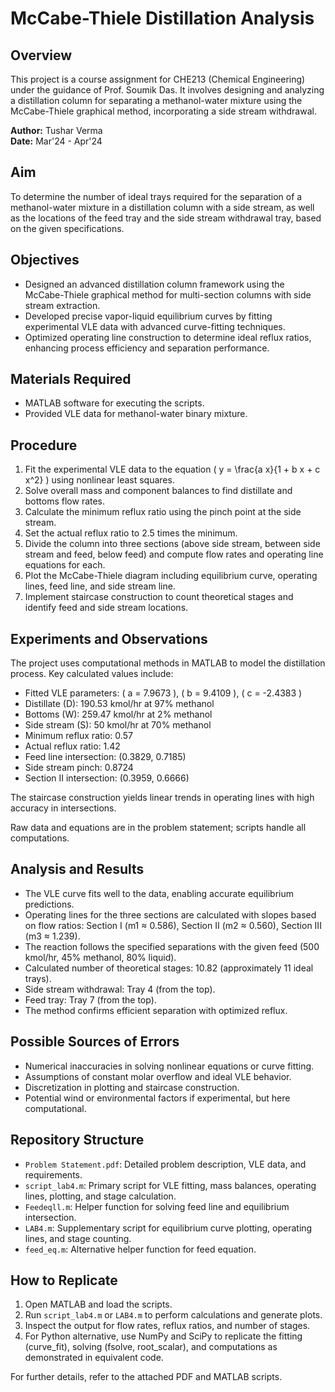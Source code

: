 # McCabe-Thiele Distillation Analysis

## Overview
This project is a course assignment for CHE213 (Chemical Engineering) under the guidance of Prof. Soumik Das. It involves designing and analyzing a distillation column for separating a methanol-water mixture using the McCabe-Thiele graphical method, incorporating a side stream withdrawal.

**Author:** Tushar Verma<br>
**Date:** Mar'24 - Apr'24  

## Aim
To determine the number of ideal trays required for the separation of a methanol-water mixture in a distillation column with a side stream, as well as the locations of the feed tray and the side stream withdrawal tray, based on the given specifications.

## Objectives
- Designed an advanced distillation column framework using the McCabe-Thiele graphical method for multi-section columns with side stream extraction.
- Developed precise vapor-liquid equilibrium curves by fitting experimental VLE data with advanced curve-fitting techniques.
- Optimized operating line construction to determine ideal reflux ratios, enhancing process efficiency and separation performance.

## Materials Required
- MATLAB software for executing the scripts.
- Provided VLE data for methanol-water binary mixture.

## Procedure
1. Fit the experimental VLE data to the equation \( y = \frac{a x}{1 + b x + c x^2} \) using nonlinear least squares.
2. Solve overall mass and component balances to find distillate and bottoms flow rates.
3. Calculate the minimum reflux ratio using the pinch point at the side stream.
4. Set the actual reflux ratio to 2.5 times the minimum.
5. Divide the column into three sections (above side stream, between side stream and feed, below feed) and compute flow rates and operating line equations for each.
6. Plot the McCabe-Thiele diagram including equilibrium curve, operating lines, feed line, and side stream line.
7. Implement staircase construction to count theoretical stages and identify feed and side stream locations.

## Experiments and Observations
The project uses computational methods in MATLAB to model the distillation process. Key calculated values include:

- Fitted VLE parameters: \( a = 7.9673 \), \( b = 9.4109 \), \( c = -2.4383 \)
- Distillate (D): 190.53 kmol/hr at 97% methanol
- Bottoms (W): 259.47 kmol/hr at 2% methanol
- Side stream (S): 50 kmol/hr at 70% methanol
- Minimum reflux ratio: 0.57
- Actual reflux ratio: 1.42
- Feed line intersection: (0.3829, 0.7185)
- Side stream pinch: 0.8724
- Section II intersection: (0.3959, 0.6666)

The staircase construction yields linear trends in operating lines with high accuracy in intersections.

Raw data and equations are in the problem statement; scripts handle all computations.

## Analysis and Results
- The VLE curve fits well to the data, enabling accurate equilibrium predictions.
- Operating lines for the three sections are calculated with slopes based on flow ratios: Section I (m1 ≈ 0.586), Section II (m2 ≈ 0.560), Section III (m3 ≈ 1.239).
- The reaction follows the specified separations with the given feed (500 kmol/hr, 45% methanol, 80% liquid).
- Calculated number of theoretical stages: 10.82 (approximately 11 ideal trays).
- Side stream withdrawal: Tray 4 (from the top).
- Feed tray: Tray 7 (from the top).
- The method confirms efficient separation with optimized reflux.

## Possible Sources of Errors
- Numerical inaccuracies in solving nonlinear equations or curve fitting.
- Assumptions of constant molar overflow and ideal VLE behavior.
- Discretization in plotting and staircase construction.
- Potential wind or environmental factors if experimental, but here computational.

## Repository Structure
- `Problem Statement.pdf`: Detailed problem description, VLE data, and requirements.
- `script_lab4.m`: Primary script for VLE fitting, mass balances, operating lines, plotting, and stage calculation.
- `Feedeqll.m`: Helper function for solving feed line and equilibrium intersection.
- `LAB4.m`: Supplementary script for equilibrium curve plotting, operating lines, and stage counting.
- `feed_eq.m`: Alternative helper function for feed equation.

## How to Replicate
1. Open MATLAB and load the scripts.
2. Run `script_lab4.m` or `LAB4.m` to perform calculations and generate plots.
3. Inspect the output for flow rates, reflux ratios, and number of stages.
4. For Python alternative, use NumPy and SciPy to replicate the fitting (curve_fit), solving (fsolve, root_scalar), and computations as demonstrated in equivalent code.

For further details, refer to the attached PDF and MATLAB scripts.
